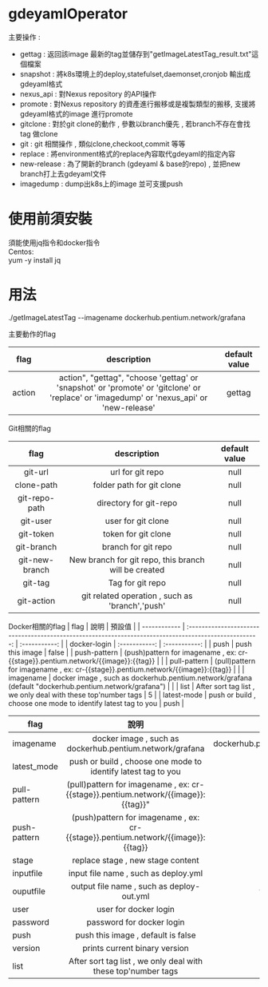 # gdeyamlOperator
主要操作 :
- gettag : 返回該image 最新的tag並儲存到"getImageLatestTag_result.txt"這個檔案
- snapshot : 將k8s環境上的deploy,statefulset,daemonset,cronjob 輸出成gdeyaml格式
- nexus_api : 對Nexus repository 的API操作
- promote : 對Nexus repository 的資產進行搬移或是複製類型的搬移, 支援將gdeyaml格式的image 進行promote
- gitclone : 對於git clone的動作 , 參數以branch優先 , 若branch不存在會找tag 做clone
- git : git 相關操作 , 類似clone,checkoot,commit 等等
- replace : 將environment格式的replace內容取代gdeyaml的指定內容
- new-release : 為了開新的branch (gdeyaml & base的repo) , 並把new branch打上去gdeyaml文件
- imagedump : dump出k8s上的image 並可支援push


# 使用前須安裝
須能使用jq指令和docker指令 <br>
Centos:<br>
  yum -y install jq

# 用法
./getImageLatestTag --imagename dockerhub.pentium.network/grafana

主要動作的flag

| flag           |                                              description                                                                    | default value        |
| :------------: | :------------------------------------------------------------------------------------------------------------------------------------: | :-------: |
| action         | action", "gettag", "choose 'gettag' or 'snapshot' or 'promote' or 'gitclone' or 'replace' or 'imagedump' or 'nexus_api' or 'new-release'|  gettag   |

Git相關的flag

| flag           |                     description                      | default value  |
| :------------: | :--------------------------------------------------: | :------------: |
| git-url        |                   url for git repo                   |  null          |
| clone-path     |              folder path for git clone               |  null          |
| git-repo-path  |                directory for git-repo                |  null          |
| git-user       |                  user for git clone                  |  null          |
| git-token      |                 token for git clone                  |  null          |
| git-branch     |                 branch for git repo                  |  null          |
| git-new-branch | New branch for git repo, this branch will be created |  null          |
| git-tag        |                   Tag for git repo                   |  null          |
| git-action     |   git related operation , such as 'branch','push'    |  null          |

Docker相關的flag
| flag         |                                                  說明                                                  |    預設值     |
| ------------ | :----------------------------------------------------------------------------------------------------: | :-----------: |
| docker-login |                                             :-----------:                                              | :-----------: |
| push         |                                            push this image                                             |     false     |
| push-pattern |            (push)pattern for imagename , ex: cr-{{stage}}.pentium.network/{{image}}:{{tag}}            |               |
| pull-pattern |            (pull)pattern for imagename , ex: cr-{{stage}}.pentium.network/{{image}}:{{tag}}            |               |
| imagename    | docker image , such as dockerhub.pentium.network/grafana (default "dockerhub.pentium.network/grafana") |               |
| list         |                     After sort tag list , we only deal with these top'number tags                      |       5       |
| latest-mode  |                     push or build , choose one mode to identify latest tag to you                      |     push      |

| flag         |                                       說明                                        |              預設值               |
| ------------ | :-------------------------------------------------------------------------------: | :-------------------------------: |
| imagename    |             docker image , such as dockerhub.pentium.network/grafana              | dockerhub.pentium.network/grafana |
| latest_mode  |           push or build , choose one mode to identify latest tag to you           |               push                |
| pull-pattern | (pull)pattern for imagename , ex: cr-{{stage}}.pentium.network/{{image}}:{{tag}}" |               null                |
| push-pattern | (push)pattern for imagename , ex: cr-{{stage}}.pentium.network/{{image}}:{{tag}}  |               null                |
| stage        |                         replace stage , new stage content                         |               null                |
| inputfile    |                       input file name , such as deploy.yml                        |               null                |
| ouputfile    |                     output file name , such as deploy-out.yml                     |            tmp_out.yml            |
| user         |                               user for docker login                               |               null                |
| password     |                             password for docker login                             |               null                |
| push         |                        push this image , default is false                         |               false               |
| version      |                           prints current binary version                           |               false               |
| list         |           After sort tag list , we only deal with these top'number tags           |                 5                 |
